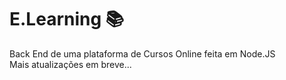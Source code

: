 # E.Learning 📚
Back End de uma plataforma de Cursos Online feita em Node.JS <br>
Mais atualizações em breve...

